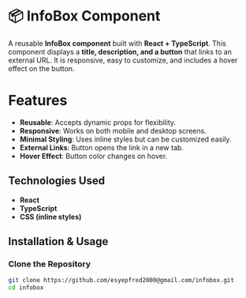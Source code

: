 # 📦 InfoBox Component

A reusable **InfoBox component** built with **React + TypeScript**. This component displays a **title, description, and a button** that links to an external URL. It is responsive, easy to customize, and includes a hover effect on the button.

# Features
- **Reusable**: Accepts dynamic props for flexibility.
- **Responsive**: Works on both mobile and desktop screens.
- **Minimal Styling**: Uses inline styles but can be customized easily.
- **External Links**: Button opens the link in a new tab.
- **Hover Effect**: Button color changes on hover.

## Technologies Used
-  **React**
-  **TypeScript**
-  **CSS (inline styles)**

## Installation & Usage

###  Clone the Repository
```sh
git clone https://github.com/esyepfred2000@gmail.com/infobox.git
cd infobox

